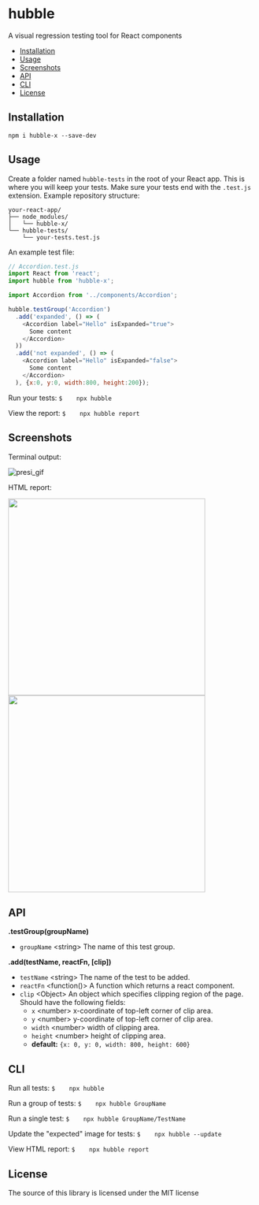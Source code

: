 # hubble
A visual regression testing tool for React components

* [Installation](#installation)
* [Usage](#usage)
* [Screenshots](#screenshots)
* [API](#api)
* [CLI](#cli)
* [License](#License)

## Installation
`npm i hubble-x --save-dev`

## Usage
Create a folder named `hubble-tests` in the root of your React app. This is where you will keep your tests. Make sure your tests end with the `.test.js` extension. Example repository structure:
```
your-react-app/
├── node_modules/
│   └── hubble-x/
└── hubble-tests/
    └── your-tests.test.js
```

An example test file:
```javascript
// Accordion.test.js
import React from 'react';
import hubble from 'hubble-x';

import Accordion from '../components/Accordion';

hubble.testGroup('Accordion')
  .add('expanded', () => (
    <Accordion label="Hello" isExpanded="true">
      Some content
    </Accordion>
  ))
  .add('not expanded', () => (
    <Accordion label="Hello" isExpanded="false">
      Some content
    </Accordion>
  ), {x:0, y:0, width:800, height:200});

```

Run your tests: `$    npx hubble`

View the report: `$    npx hubble report`

## Screenshots

Terminal output:

![presi_gif](https://user-images.githubusercontent.com/12748650/43844566-0dac7e2c-9af8-11e8-9237-38453564899e.gif)

HTML report:

<img src="https://user-images.githubusercontent.com/12748650/43844680-52358098-9af8-11e8-9c8d-0f6154e5f1e3.png" width="400" ></img>
<img src="https://user-images.githubusercontent.com/12748650/43844702-59ca3e98-9af8-11e8-966a-ea8df8bae9f4.png" width="400" ></img>


## API

**.testGroup(groupName)**
  * `groupName` \<string> The name of this test group.

**.add(testName, reactFn, [clip])**
  * `testName` \<string> The name of the test to be added.
  * `reactFn` \<function()> A function which returns a react component.
  * `clip` \<Object> An object which specifies clipping region of the page. Should have the following fields:
    * `x` \<number> x-coordinate of top-left corner of clip area.
    * `y` \<number> y-coordinate of top-left corner of clip area.
    * `width` \<number> width of clipping area.
    * `height` \<number> height of clipping area.
    * **default:** `{x: 0, y: 0, width: 800, height: 600}`

## CLI

Run all tests: `$    npx hubble`

Run a group of tests: `$    npx hubble GroupName`

Run a single test: `$    npx hubble GroupName/TestName`

Update the "expected" image for tests: `$    npx hubble --update`

View HTML report: `$    npx hubble report`

## License

The source of this library is licensed under the MIT license
